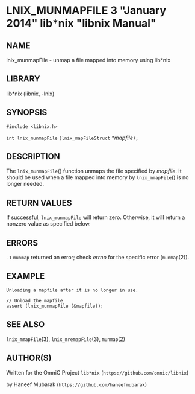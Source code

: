 LNIX_MUNMAPFILE 3 "January 2014" lib*nix "libnix Manual"
========================================================

NAME
----

lnix_munmapFile - unmap a file mapped into memory using lib*nix

LIBRARY
-------

lib*nix (libnix, -lnix)

SYNOPSIS
--------

`#include <libnix.h>`

`int lnix_munmapFile` `(lnix_mapFileStruct` **mapfile*`);`

DESCRIPTION
-----------

The `lnix_munmapFile`() function unmaps the file specified by *mapfile*. It
should be used when a file mapped into memory by `lnix_mmapFile`() is no
longer needed.

RETURN VALUES
-------------

If successful, `lnix_munmapFile` will return zero. Otherwise, it will return
a nonzero value as specified below.

ERRORS
------

`-1`
	`munmap` returned an error; check *errno* for the specific error (`munmap`(2)).

EXAMPLE
-------

`Unloading a mapfile after it is no longer in use.`

	// Unload the mapfile
	assert (lnix_munmapFile (&mapfile));

SEE ALSO
--------

`lnix_mmapFile`(3), `lnix_mremapFile`(3), `munmap`(2)


AUTHOR(S)
---------

Written for the OmniC Project `lib*nix` (`https://github.com/omnic/libnix`)

by Haneef Mubarak (`https://github.com/haneefmubarak`)

